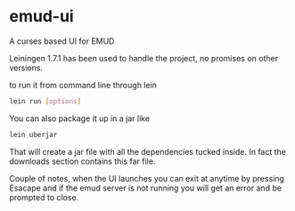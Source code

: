 # emud-ui

A curses based UI for EMUD

Leiningen 1.7.1 has been used to handle the project, no promises on other versions.

to run it from command line through lein

```bash
lein run [options]
```

You can also package it up in a jar like

```bash
lein uberjar
```

That will create a jar file with all the dependencies tucked inside. In fact the downloads section contains this far file.

Couple of notes, when the UI launches you can exit at anytime by pressing Esacape and if the emud server is not running you will get an error and be prompted to close.
